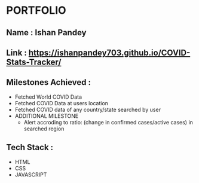 # PORTFOLIO

## Name : Ishan Pandey

## Link : https://ishanpandey703.github.io/COVID-Stats-Tracker/

## Milestones Achieved :

- Fetched World COVID Data
- Fetched COVID Data at users location
- Fetched COVID data of any country/state searched by user
- ADDITIONAL MILESTONE
  - Alert accroding to ratio: (change in confirmed cases/active cases) in searched region

## Tech Stack :

- HTML
- CSS
- JAVASCRIPT
